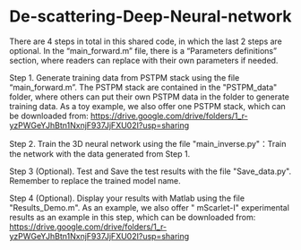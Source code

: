 # De-scattering-Deep-Neural-network

There are 4 steps in total in this shared code, in which the last 2 steps are optional. In the “main_forward.m” file, there is a “Parameters definitions” section, where readers can replace with their own parameters if needed.

Step 1. Generate training data from PSTPM stack using the file “main_forward.m”. The PSTPM stack are contained in the "PSTPM_data" folder, where others can put their own PSTPM data in the folder to generate training data.
As a toy example, we also offer one PSTPM stack, which can be downloaded from:
https://drive.google.com/drive/folders/1_r-yzPWGeYJhBtn1NxnjF937JjFXU02I?usp=sharing

Step 2. Train the 3D neural network using the file "main_inverse.py"：Train the network with the data generated from Step 1. 

Step 3 (Optional). Test and Save the test results with the file "Save_data.py". Remember to replace the trained model name. 

Step 4 (Optional). Display your results with Matlab using the file "Results_Demo.m". As an example, we also offer " mScarlet-I" experimental results as an example in this step, which can be downloaded from:
https://drive.google.com/drive/folders/1_r-yzPWGeYJhBtn1NxnjF937JjFXU02I?usp=sharing

